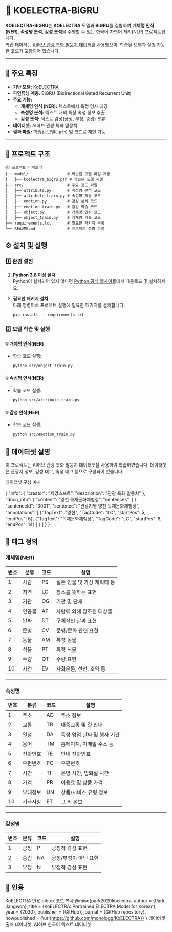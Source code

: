 # 🌟 KOELECTRA-BiGRU

**KOELECTRA-BiGRU**는 **KOELECTRA** 모델과 **BiGRU**를 결합하여 **개체명 인식(NER)**, **속성명 분석**, **감성 분석**을 수행할 수 있는 한국어 자연어 처리(NLP) 프로젝트입니다.  
학습 데이터는 [AI허브 관광 특화 말뭉치 데이터](https://www.aihub.or.kr/aihubdata/data/view.do?currMenu=&topMenu=&aihubDataSe=data&dataSetSn=71714)를 사용했으며, 학습된 모델과 실행 가능한 코드가 포함되어 있습니다.

---

## 🔑 **주요 특징**

- **기반 모델:** [KoELECTRA](https://github.com/monologg/KoELECTRA?tab=readme-ov-file)
- **파인튜닝 계층:** BiGRU (Bidirectional Gated Recurrent Unit)
- **주요 기능:**
  - **개체명 인식 (NER):** 텍스트에서 특정 명사 태깅
  - **속성명 분석:** 텍스트 내의 특정 속성 정보 추출
  - **감성 분석:** 텍스트 감성(긍정, 부정, 중립) 분류
- **데이터셋:** AI허브 관광 특화 말뭉치
- **결과 파일:** 학습된 모델(`.pth`) 및 코드로 재현 가능

---

## 📂 프로젝트 구조

```plaintext
📦 프로젝트 디렉토리
├── model/                 # 학습된 모델 파일 저장
│   ├── koelectra_bigru.pth # 학습된 모델 파일
├── src/                   # 주요 코드 파일
│   ├── attribute.py       # 속성명 분석 코드
│   ├── attribute_train.py # 속성명 학습 코드
│   ├── emotion.py         # 감성 분석 코드
│   ├── emotion_train.py   # 감성 학습 코드
│   ├── object.py          # 개체명 인식 코드
│   ├── object_train.py    # 개체명 학습 코드
├── requirements.txt       # 필요한 패키지 목록
└── README.md              # 프로젝트 설명 파일
```

## ⚙️ **설치 및 실행**

### 1️⃣ 환경 설정

1. **Python 3.8 이상 설치**  
   Python이 설치되어 있지 않다면 [Python 공식 웹사이트](https://www.python.org/downloads/)에서 다운로드 및 설치하세요.

2. **필요한 패키지 설치**  
   아래 명령어로 프로젝트 실행에 필요한 패키지를 설치합니다:
   ```bash
   pip install -r requirements.txt

### 2️⃣ 모델 학습 및 실행

#### 💡 개체명 인식(NER)
- 학습 코드 실행:
  ```bash
  python src/object_train.py
#### 💡 속성명 인식(NER)
- 학습 코드 실행:
  ```bash
  python src/attribute_train.py
#### 💡 감성 인식(NER)
- 학습 코드 실행:
  ```bash
  python src/emotion_train.py

## 📜 데이터셋 설명
이 프로젝트는 AI허브 관광 특화 말뭉치 데이터셋을 사용하여 학습하였습니다. 데이터셋은 관광지 정보, 감성 태그, 속성 태그 등으로 구성되어 있습니다.

데이터셋 구성 예시

{
    "info": {
        "creator": "세명소프트",
        "description": "관광 특화 말뭉치"
    },
    "docu_info": {
        "content": "영천 목재문화체험장",
        "sentences": [
            {
                "sentenceId": "0001",
                "sentence": "관광지명 영천 목재문화체험장",
                "annotations": [
                    {"TagText": "영천", "TagCode": "LC", "startPos": 5, "endPos": 6},
                    {"TagText": "목재문화체험장", "TagCode": "LC", "startPos": 8, "endPos": 14}
                ]
            }
        ]
    }
}


## 🔖 **태그 정의**

### **개체명(NER)**

| 번호 | 분류   | 코드 | 설명                         |
|------|--------|------|------------------------------|
| 1    | 사람   | PS   | 실존 인물 및 가상 캐릭터 등  |
| 2    | 지역   | LC   | 장소를 뜻하는 표현           |
| 3    | 기관   | OG   | 기관 및 단체                |
| 4    | 인공물 | AF   | 사람에 의해 창조된 대상물    |
| 5    | 날짜   | DT   | 구체적인 날짜 표현           |
| 6    | 문명   | CV   | 문명/문화 관련 표현          |
| 7    | 동물   | AM   | 특정 동물                   |
| 8    | 식물   | PT   | 특정 식물                   |
| 9    | 수량   | QT   | 수량 표현                   |
| 10   | 사건   | EV   | 사회운동, 선언, 조약 등      |

---

### **속성명**

| 번호 | 분류     | 코드 | 설명                        |
|------|----------|------|-----------------------------|
| 1    | 주소     | AD   | 주소 정보                  |
| 2    | 교통     | TR   | 대중교통 및 길 안내         |
| 3    | 일정     | DA   | 특정 영업 날짜 및 행사 기간 |
| 4    | 용어     | TM   | 홈페이지, 이메일 주소 등    |
| 5    | 전화번호 | TE   | 안내 전화번호              |
| 6    | 우편번호 | PO   | 우편번호                  |
| 7    | 시간     | TI   | 운영 시간, 입퇴실 시간      |
| 8    | 가격     | PR   | 이용료 및 상품 가격         |
| 9    | 부대정보 | UN   | 상품/서비스 유형 정보       |
| 10   | 기타사항 | ET   | 그 외 정보                 |

---

### **감성명**

| 번호 | 분류   | 코드 | 설명                     |
|------|--------|------|--------------------------|
| 1    | 긍정   | P    | 긍정적 감성 표현         |
| 2    | 중립   | NA   | 긍정/부정이 아닌 표현     |
| 3    | 부정   | N    | 부정적 감성 표현         |

## 📜 인용
KoELECTRA 인용
bibtex
코드 복사
@misc{park2020koelectra,
  author = {Park, Jangwon},
  title = {KoELECTRA: Pretrained ELECTRA Model for Korean},
  year = {2020},
  publisher = {GitHub},
  journal = {GitHub repository},
  howpublished = {\url{https://github.com/monologg/KoELECTRA}}
}
데이터셋 출처
데이터셋: AI허브 한국어 텍스트 데이터셋

